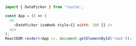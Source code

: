 <!--start-code-->

```js
import { DatePicker } from 'rsuite';

const App = () => (
  <>
    <DatePicker isoWeek style={{ width: 200 }} />
  </>
);
ReactDOM.render(<App />, document.getElementById('root'));
```

<!--end-code-->
